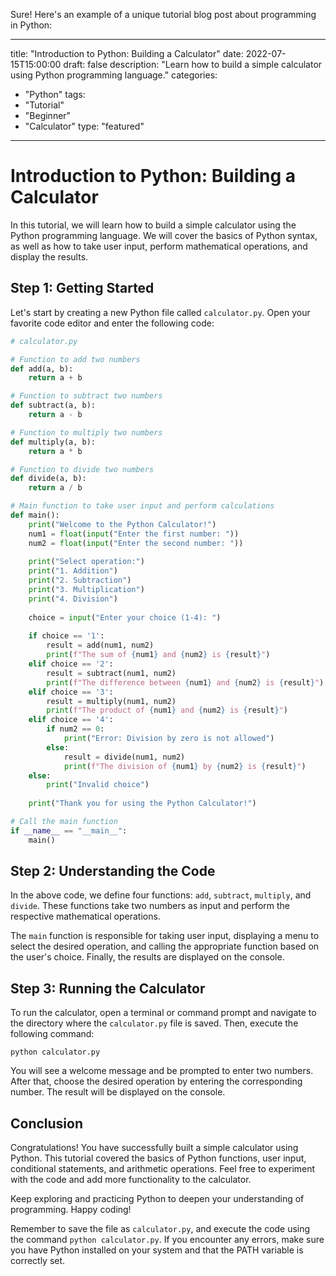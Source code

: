 Sure! Here's an example of a unique tutorial blog post about programming in Python:

---
title: "Introduction to Python: Building a Calculator"
date: 2022-07-15T15:00:00
draft: false
description: "Learn how to build a simple calculator using Python programming language."
categories:
  - "Python"
tags:
  - "Tutorial"
  - "Beginner"
  - "Calculator"
type: "featured"
---

# Introduction to Python: Building a Calculator

In this tutorial, we will learn how to build a simple calculator using the Python programming language. We will cover the basics of Python syntax, as well as how to take user input, perform mathematical operations, and display the results.

## Step 1: Getting Started

Let's start by creating a new Python file called `calculator.py`. Open your favorite code editor and enter the following code:

```python
# calculator.py

# Function to add two numbers
def add(a, b):
    return a + b

# Function to subtract two numbers
def subtract(a, b):
    return a - b

# Function to multiply two numbers
def multiply(a, b):
    return a * b

# Function to divide two numbers
def divide(a, b):
    return a / b

# Main function to take user input and perform calculations
def main():
    print("Welcome to the Python Calculator!")
    num1 = float(input("Enter the first number: "))
    num2 = float(input("Enter the second number: "))
    
    print("Select operation:")
    print("1. Addition")
    print("2. Subtraction")
    print("3. Multiplication")
    print("4. Division")
    
    choice = input("Enter your choice (1-4): ")
    
    if choice == '1':
        result = add(num1, num2)
        print(f"The sum of {num1} and {num2} is {result}")
    elif choice == '2':
        result = subtract(num1, num2)
        print(f"The difference between {num1} and {num2} is {result}")
    elif choice == '3':
        result = multiply(num1, num2)
        print(f"The product of {num1} and {num2} is {result}")
    elif choice == '4':
        if num2 == 0:
            print("Error: Division by zero is not allowed")
        else:
            result = divide(num1, num2)
            print(f"The division of {num1} by {num2} is {result}")
    else:
        print("Invalid choice")
    
    print("Thank you for using the Python Calculator!")

# Call the main function
if __name__ == "__main__":
    main()
```

## Step 2: Understanding the Code

In the above code, we define four functions: `add`, `subtract`, `multiply`, and `divide`. These functions take two numbers as input and perform the respective mathematical operations. 

The `main` function is responsible for taking user input, displaying a menu to select the desired operation, and calling the appropriate function based on the user's choice. Finally, the results are displayed on the console.

## Step 3: Running the Calculator

To run the calculator, open a terminal or command prompt and navigate to the directory where the `calculator.py` file is saved. Then, execute the following command:

```
python calculator.py
```

You will see a welcome message and be prompted to enter two numbers. After that, choose the desired operation by entering the corresponding number. The result will be displayed on the console.

## Conclusion

Congratulations! You have successfully built a simple calculator using Python. This tutorial covered the basics of Python functions, user input, conditional statements, and arithmetic operations. Feel free to experiment with the code and add more functionality to the calculator.

Keep exploring and practicing Python to deepen your understanding of programming. Happy coding!

Remember to save the file as `calculator.py`, and execute the code using the command `python calculator.py`. If you encounter any errors, make sure you have Python installed on your system and that the PATH variable is correctly set.


